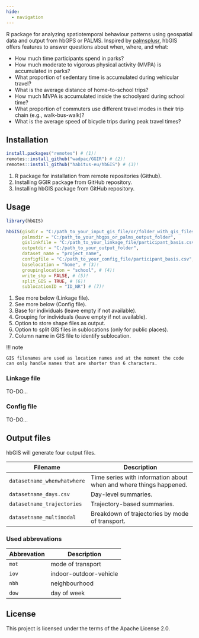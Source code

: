 ```yaml
---
hide:
  - navigation
---
```


R package for analyzing spatiotemporal behaviour patterns using geospatial data and output from hbGPS or PALMS. Inspired by [palmsplusr](https://thets.github.io/palmsplusr), hbGIS offers features to answer questions about when, where, and what:

- How much time participants spend in parks?
- How much moderate to vigorous physical activity (MVPA) is accumulated in parks?
- What proportion of sedentary time is accumulated during vehicular travel?
- What is the average distance of home-to-school trips?
- How much MVPA is accumulated inside the schoolyard during school time?
- What proportion of commuters use different travel modes in their trip chain (e.g., walk-bus-walk)?
- What is the average speed of bicycle trips during peak travel times?

## Installation

``` r
install.packages("remotes") # (1)!
remotes::install_github("wadpac/GGIR") # (2)!
remotes::install_github("habitus-eu/hbGIS") # (3)!
```

1. R package for installation from remote repositories (Github).
2. Installing GGIR package from GitHub repository.
3. Installing hbGIS package from GitHub repository.

## Usage

``` r
library(hbGIS)

hbGIS(gisdir = "C:/path_to_your_input_gis_file/or/folder_with_gis_files",
      palmsdir = "C:/path_to_your_hbgps_or_palms_output_folder",
      gislinkfile = "C:/path_to_your_linkage_file/participant_basis.csv", # (1)! 
      outputdir = "C:/path_to_your_output_folder",
      dataset_name = "project_name",
      configfile = "C:/path_to_your_config_file/participant_basis.csv", # (2)! 
      baselocation = "home", # (3)! 
      groupinglocation = "school", # (4)! 
      write_shp = FALSE, # (5)! 
      split_GIS = TRUE, # (6)! 
      sublocationID = "ID_NR") # (7)!
```

1. See more below (Linkage file).
2. See more below (Config file).
3. Base for individuals (leave empty if not available).
4. Grouping for individuals (leave empty if not available).
5. Option to store shape files as output.
6. Option to split GIS files in sublocations (only for public places).
7. Column name in GIS file to identify sublocation.

!!! note

    GIS filenames are used as location names and at the moment the code can only handle names that are shorter than 6 characters.

### Linkage file

TO-DO...

### Config file

TO-DO...

## Output files

hbGIS will generate four output files.

| Filename                    | Description                                                        |
| --------------------------- | ------------------------------------------------------------------ |
| `datasetname_whenwhatwhere` | Time series with information about when and where things happened. |
| `datasetname_days.csv`      | Day-level summaries.                                               |
| `datasetname_trajectories`  | Trajectory-based summaries.                                        |
| `datasetname_multimodal`    | Breakdown of trajectories by mode of transport.                    |

### Used abbrevations

| Abbrevation | Description      |
| ------------- | -------------- |
| `mot` | mode of transport      |
| `iov` | indoor-outdoor-vehicle |
| `nbh` | neighbourhood          |
| `dow` | day of week            |

## License

This project is licensed under the terms of the Apache License 2.0.